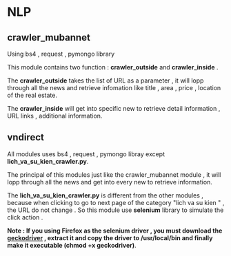 # NLP

## crawler_mubannet
Using bs4 , request , pymongo library 

This module contains two function : **crawler_outside** and **crawler_inside** . 

The **crawler_outside** takes the list of URL as a parameter , it will lopp through all the news and retrieve infomation like title , area , price , location of the real estate.

The **crawler_inside** will get into specific new to retrieve detail information , URL links , additional information.

## vndirect

All  modules uses bs4 , request , pymongo libray except **lich_va_su_kien_crawler.py**.

The principal of this modules just like the crawler_mubannet module , it will lopp through all the news and get into every new to retrieve information.

The **lich_va_su_kien_crawler.py** is different from the other modules , because when clicking to go to next page of the category "lich va su kien " , the URL do not change . So this module use **selenium** library to simulate the click action .

**Note : If you using Firefox as the selenium driver , you must download the [geckodriver](https://github.com/mozilla/geckodriver/releases) , extract it and copy the driver to /usr/local/bin and finally make it executable (chmod +x geckodriver)**.


